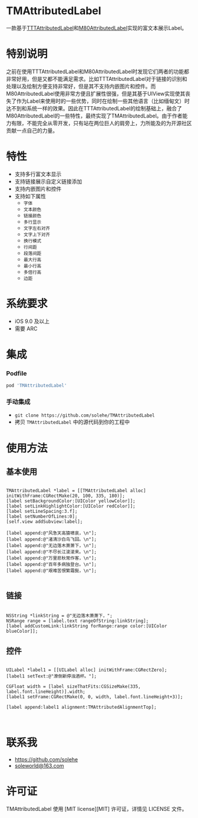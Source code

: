 TMAttributedLabel
==================


一款基于<a href="https://github.com/TTTAttributedLabel/TTTAttributedLabel">TTTAttributedLabel</a>和<a href="https://github.com/xiangwangfeng/M80AttributedLabel">M80AttributedLabel</a>实现的富文本展示Label。

# 特别说明
之前在使用TTTAttributedLabel和M80AttributedLabel时发现它们两者的功能都非常好用，但是又都不能满足需求。比如TTTAttributedLabel对于链接的识别和处理以及绘制方便支持非常好，但是其不支持内嵌图片和控件。而M80AttributedLabel使用非常方便且扩展性很强，但是其基于UIView实现使其丧失了作为Label来使用时的一些优势，同时在绘制一些其他语言（比如缅甸文）时达不到和系统一样的效果。因此在TTTAttributedLabel的绘制基础上，融合了M80AttributedLabel的一些特性，最终实现了TMAttributedLabel。由于作者能力有限，不能完全从零开发，只有站在两位巨人的肩旁上，力所能及的为开源社区贡献一点自己的力量。

# 特性
* 支持多行富文本显示
* 支持链接展示自定义链接添加
* 支持内嵌图片和控件
* 支持如下属性
   * `字体`
   * `文本颜色`
   * `链接颜色`
   * `多行显示` 
   * `文字左右对齐`
   * `文字上下对齐`
   * `换行模式`
   * `行间距`
   * `段落间距`
   * `最大行高`
   * `最小行高`
   * `多倍行高`
   * `边距`
    

# 系统要求
* iOS 9.0 及以上
* 需要 ARC

# 集成

### Podfile

```ruby
pod 'TMAttributedLabel'
```

### 手动集成

* `git clone https://github.com/solehe/TMAttributedLabel`
* 拷贝 `TMAttributedLabel` 中的源代码到你的工程中


# 使用方法

## 基本使用

```objc

TMAttributedLabel *label = [[TMAttributedLabel alloc] initWithFrame:CGRectMake(20, 100, 335, 180)];
[label setBackgroundColor:[UIColor yellowColor]];
[label setLinkHighlightColor:[UIColor redColor]];
[label setLineSpacing:3.f];
[label setNumberOfLines:0];
[self.view addSubview:label];

[label append:@"风急天高猿啸哀，\n"];
[label append:@"渚清沙白鸟飞回。\n"];
[label append:@"无边落木萧萧下，\n"];
[label append:@"不尽长江滚滚来。\n"];
[label append:@"万里悲秋常作客，\n"];
[label append:@"百年多病独登台。\n"];
[label append:@"艰难苦恨繁霜鬓，\n"];
   
```

## 链接

```objc

NSString *linkString = @"无边落木萧萧下，";
NSRange range = [label.text rangeOfString:linkString];
[label addCustomLink:linkString forRange:range color:[UIColor blueColor]];

```


## 控件

```objc

UILabel *label1 = [[UILabel alloc] initWithFrame:CGRectZero];
[label1 setText:@"潦倒新停浊酒杯。"];

CGFloat width = [label sizeThatFits:CGSizeMake(335, label.font.lineHeight)].width;
[label1 setFrame:CGRectMake(0, 0, width, label.font.lineHeight+3)];

[label append:label1 alignment:TMAttributedAlignmentTop];
    
    
```

# 联系我
* https://github.com/solehe
* soleworld@163.com


# 许可证

TMAttributedLabel 使用 [MIT license][MIT] 许可证，详情见 LICENSE 文件。
